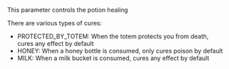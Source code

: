This parameter controls the potion healing

There are various types of cures:

* PROTECTED_BY_TOTEM: When the totem protects you from death, cures any effect by default
* HONEY: When a honey bottle is consumed, only cures poison by default
* MILK: When a milk bucket is consumed, cures any effect by default